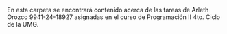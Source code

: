 En esta carpeta se encontrará contenido acerca de las tareas de Arleth Orozco 9941-24-18927 asignadas en el curso de Programación II 4to. Ciclo de la UMG. 
